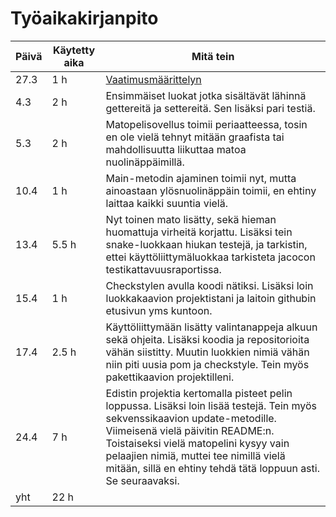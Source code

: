 # Työaikakirjanpito

| Päivä | Käytetty aika | Mitä tein    |
|-------|---------------|--------------|
| 27.3  | 1 h           | [Vaatimusmäärittelyn](https://github.com/hallssus/omt-harjoitustyo/blob/master/dokumentaatio/vaatimusmaarittely.md) |
| 4.3   | 2 h           | Ensimmäiset luokat jotka sisältävät lähinnä gettereitä ja settereitä. Sen lisäksi pari testiä. |
| 5.3   | 2 h           | Matopelisovellus toimii periaatteessa, tosin en ole vielä tehnyt mitään graafista tai mahdollisuutta liikuttaa matoa nuolinäppäimillä. |
| 10.4  | 1 h           | Main-metodin ajaminen toimii nyt, mutta ainoastaan ylösnuolinäppäin toimii, en ehtiny laittaa kaikki suuntia vielä. |
| 13.4  | 5.5 h         | Nyt toinen mato lisätty, sekä hieman huomattuja virheitä korjattu. Lisäksi tein snake-luokkaan hiukan testejä, ja tarkistin, ettei käyttöliittymäluokkaa tarkisteta jacocon testikattavuusraportissa.
| 15.4  | 1 h           | Checkstylen avulla koodi nätiksi. Lisäksi loin luokkakaavion projektistani ja laitoin githubin etusivun yms kuntoon. 
| 17.4  | 2.5 h         | Käyttöliittymään lisätty valintanappeja alkuun sekä ohjeita. Lisäksi koodia ja repositorioita vähän siistitty. Muutin luokkien nimiä vähän niin piti uusia pom ja checkstyle. Tein myös pakettikaavion projektilleni.
| 24.4  | 7 h           | Edistin projektia kertomalla pisteet pelin loppussa. Lisäksi loin lisää testejä. Tein myös sekvenssikaavion update-metodille. Viimeisenä vielä päivitin README:n. Toistaiseksi vielä matopelini kysyy vain pelaajien nimiä, muttei tee nimillä vielä mitään, sillä en ehtiny tehdä tätä loppuun asti. Se seuraavaksi.
| yht   | 22 h          |  
